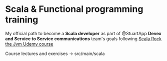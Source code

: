 # Scala & Functional programming training


My official path to become a **Scala developer** as part of @StuartApp **Devex and Service to Service communications** team's goals following [Scala Rock the Jvm Udemy course](https://www.udemy.com/course/rock-the-jvm-scala-for-beginners/)

Course lectures and exercises -> src/main/scala